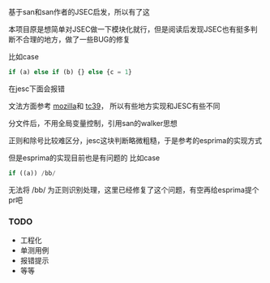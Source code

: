 基于san和san作者的JSEC启发，所以有了这

本项目原是想简单对JSEC做一下模块化就行，但是阅读后发现JSEC也有挺多判断不合理的地方，做了一些BUG的修复

比如case
```js
if (a) else if (b) {} else {c = 1}
```
在jesc下面会报错

文法方面参考
[mozilla](https://www-archive.mozilla.org/js/language/grammar14.html)和
[tc39](https://tc39.github.io/ecma262/#sec-ecmascript-language-expressions)， 所以有些地方实现和JESC有些不同

分文件后，不用全局变量控制，引用san的walker思想

正则和除号比较难区分，jesc这块判断略微粗糙，于是参考的esprima的实现方式

但是esprima的实现目前也是有问题的
比如case
```js
if ((a)) /bb/
```
无法将 /bb/ 为正则识别处理，这里已经修复了这个问题，有空再给esprima提个pr吧

### TODO
- 工程化
- 单测用例
- 报错提示
- 等等




